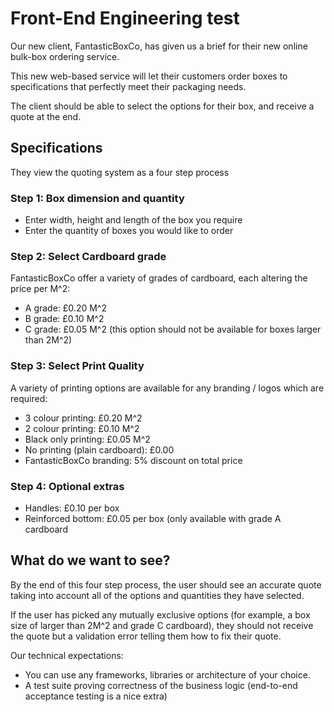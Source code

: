 # Front-End Engineering test
Our new client, FantasticBoxCo, has given us a brief for their new online bulk-box ordering service.

This new web-based service will let their customers order boxes to specifications that perfectly meet their packaging needs.

The client should be able to select the options for their box, and receive a quote at the end.

## Specifications
They view the quoting system as a four step process

### Step 1: Box dimension and quantity
 - Enter width, height and length of the box you require
 - Enter the quantity of boxes you would like to order

### Step 2: Select Cardboard grade
FantasticBoxCo offer a variety of grades of cardboard, each altering the price per M^2:

 - A grade: £0.20 M^2
 - B grade: £0.10 M^2
 - C grade: £0.05 M^2 (this option should not be available for boxes larger than 2M^2)

### Step 3: Select Print Quality
A variety of printing options are available for any branding / logos which are required:

 - 3 colour printing: £0.20 M^2
 - 2 colour printing: £0.10 M^2
 - Black only printing: £0.05 M^2
 - No printing (plain cardboard): £0.00
 - FantasticBoxCo branding: 5% discount on total price

### Step 4: Optional extras
 - Handles: £0.10 per box
 - Reinforced bottom: £0.05 per box (only available with grade A cardboard


## What do we want to see?
By the end of this four step process, the user should see an accurate quote taking into account all of the options and quantities they have selected.

If the user has picked any mutually exclusive options (for example, a box size of larger than 2M^2 and grade C cardboard), they should not receive the quote but a validation error telling them how to fix their quote.

Our technical expectations:
 - You can use any frameworks, libraries or architecture of your choice.
 - A test suite proving correctness of the business logic (end-to-end acceptance testing is a nice extra)
